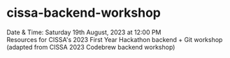 # cissa-backend-workshop
Date & Time: Saturday 19th August, 2023 at 12:00 PM  <br />
Resources for CISSA's 2023 First Year Hackathon backend + Git workshop  <br />
(adapted from CISSA 2023 Codebrew backend workshop)
